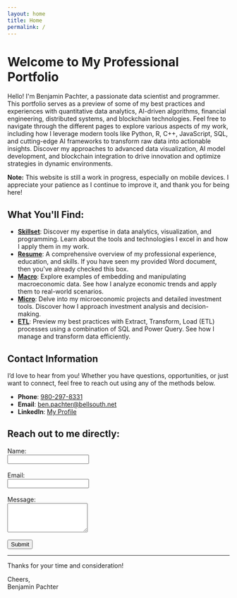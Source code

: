 ```yaml
---
layout: home
title: Home
permalink: /
---
```


# Welcome to My Professional Portfolio

Hello! I'm Benjamin Pachter, a passionate data scientist and programmer. This portfolio serves as a preview of some of my best practices and experiences with quantitative data analytics, AI-driven algorithms, financial engineering, distributed systems, and blockchain technologies. Feel free to navigate through the different pages to explore various aspects of my work, including how I leverage modern tools like Python, R, C++, JavaScript, SQL, and cutting-edge AI frameworks to transform raw data into actionable insights. Discover my approaches to advanced data visualization, AI model development, and blockchain integration to drive innovation and optimize strategies in dynamic environments.

**Note:** This website is still a work in progress, especially on mobile devices. I appreciate your patience as I continue to improve it, and thank you for being here!

## What You'll Find:

- [**Skillset**](https://benjaminpachter.com/skillset/): Discover my expertise in data analytics, visualization, and programming. Learn about the tools and technologies I excel in and how I apply them in my work.
- [**Resume**](https://benjaminpachter.com/resume/): A comprehensive overview of my professional experience, education, and skills. If you have seen my provided Word document, then you've already checked this box.
- [**Macro**](https://benjaminpachter.com/macro/): Explore examples of embedding and manipulating macroeconomic data. See how I analyze economic trends and apply them to real-world scenarios.
- [**Micro**](https://benjaminpachter.com/micro/): Delve into my microeconomic projects and detailed investment tools. Discover how I approach investment analysis and decision-making.
- [**ETL**](https://benjaminpachter.com/ETL/): Preview my best practices with Extract, Transform, Load (ETL) processes using a combination of SQL and Power Query. See how I manage and transform data efficiently.

## Contact Information

I’d love to hear from you! Whether you have questions, opportunities, or just want to connect, feel free to reach out using any of the methods below.

- **Phone**: [980-297-8331](tel:9802978331)
- **Email**: [ben.pachter@bellsouth.net](mailto:ben.pachter@bellsouth.net)
- **LinkedIn**: [My Profile](https://www.linkedin.com/in/benjamin-pachter-9582bb12b/)

## Reach out to me directly:

<form action="https://formspree.io/f/mgegqbqv" method="POST">
  <label for="name">Name:</label><br>
  <input type="text" id="name" name="name" required><br><br>
  <label for="email">Email:</label><br>
  <input type="email" id="email" name="email" required><br><br>
  <label for="message">Message:</label><br>
  <textarea id="message" name="message" rows="4" required></textarea><br><br>
  <input type="submit" value="Submit">
</form>

---

Thanks for your time and consideration!

Cheers,  
Benjamin Pachter
